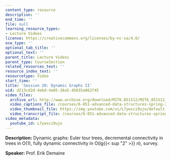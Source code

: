 ```yaml
---
content_type: resource
description: ''
end_time: ''
file: null
learning_resource_types:
- Lecture Videos
license: https://creativecommons.org/licenses/by-nc-sa/4.0/
ocw_type: ''
optional_tab_title: ''
optional_text: ''
parent_title: Lecture Videos
parent_type: CourseSection
related_resources_text: ''
resource_index_text: ''
resourcetype: Video
start_time: ''
title: 'Session 20: Dynamic Graphs II'
uid: d213cd2d-4ebd-4a05-36a5-45835a062f45
video_files:
  archive_url: http://www.archive.org/download/MIT6.851S12/MIT6_851S12_lec20_300k.mp4
  video_captions_file: /courses/6-851-advanced-data-structures-spring-2012/4ab33314048656d0be0b2ff785fbc4f0_L7ywsci9ujo.vtt
  video_thumbnail_file: https://img.youtube.com/vi/L7ywsci9ujo/default.jpg
  video_transcript_file: /courses/6-851-advanced-data-structures-spring-2012/abf65c50c8a4de1d2d3130e5c5b1e08e_L7ywsci9ujo.pdf
video_metadata:
  youtube_id: L7ywsci9ujo
---
```


**Description:** Dynamic graphs: Euler tour trees, decremental connectivity in trees in O(1), fully dynamic connectivity in O(lg{{< sup "2" >}} _n_), survey.

**Speaker:** Prof. Erik Demaine

